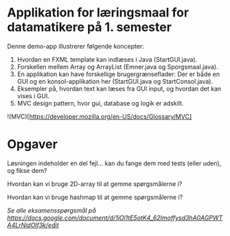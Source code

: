 # Applikation for læringsmaal for datamatikere på 1. semester

Denne demo-app illustrerer følgende koncepter:

1. Hvordan en FXML template kan indlæses i Java (StartGUI.java).
2. Forskellen mellem Array og ArrayList (Emner.java og Sporgsmaal.java).
3. En applikation kan have forskellige brugergrænseflader: Der er både en GUI og en konsol-applikation her (StartGUI.java og StartConsol.java).
4. Eksempler på, hvordan text kan læses fra GUI input, og hvordan det kan vises i GUI.
5. MVC design pattern, hvor gui, database og logik er adskilt.


!(MVC)[https://developer.mozilla.org/en-US/docs/Glossary/MVC]

# Opgaver
Løsningen indeholder en del fejl... kan du fange dem med tests (eller uden), og fikse dem? 

Hvordan kan vi bruge 2D-array til at gemme spørgsmålerne i?

Hvordan kan vi bruge hashmap til at gemme spørgsmålerne i?

_Se alle eksamensspørgsmål på https://docs.google.com/document/d/1iOl1tE5otK4_62Imoffysd3hA0AGPWTA4LrNidOlf3k/edit_
